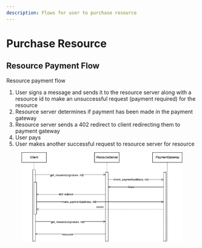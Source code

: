 ```yaml
---
description: Flows for user to purchase resource
---
```


# Purchase Resource

## Resource Payment Flow

Resource payment flow

1. User signs a message and sends it to the resource server along with a resource id to make an unsuccessful request (payment required) for the resource
2. Resource server determines if payment has been made in the payment gateway
3. Resource server sends a 402 redirect to client redirecting them to payment gateway
4. User pays
5. User makes another successful request to resource server for resource

<figure><img src="../../../../../.gitbook/assets/ResourceFlow1.drawio.png" alt=""><figcaption></figcaption></figure>





